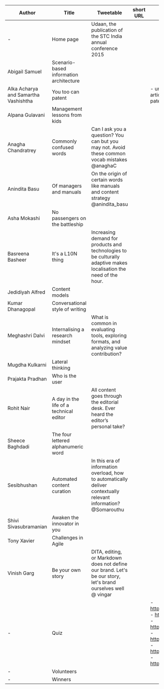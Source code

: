 Author|Title|Tweetable|short URL|images|audio|video
--------|------|-------------|------------|--------|------------|----------
-|Home page|Udaan, the publication of the STC India annual conference 2015|||
Abigail Samuel|Scenario-based information architecture|||||
Alka Acharya and Samartha Vashishtha|You too can patent|||- unobvious1.jpg - useful1.jpg - articulate1.jpg - eligible2.jpg - patent_flow.png||
Alpana Gulavani|Management lessons from kids||||
Anagha Chandratrey|Commonly confused words|Can I ask you a question? You can but you may not. Avoid these common vocab mistakes @anaghaC|||
Anindita Basu|Of managers and manuals|On the origin of certain words like manuals and content strategy @anindita_basu|||- https://www.youtube.com/watch?v=cZB4A9KD-nE - https://www.youtube.com/watch?v=pMjO76p0W0s - https://www.youtube.com/watch?v=pMjO76p0W0s - https://www.youtube.com/watch?v=-gYgBmg5jHU
Asha Mokashi|No passengers on the battleship||||
Basreena Basheer|It's a L10N thing|Increasing demand for products and technologies to be culturally adaptive makes localisation the need of the hour.|||
Jedidiyah Alfred|Content models||||
Kumar Dhanagopal|Conversational style of writing||||
Meghashri Dalvi|Internalising a research mindset|What is common in evaluating tools, exploring formats, and analyzing value contribution?|||
Mugdha Kulkarni|Lateral thinking||||
Prajakta Pradhan|Who is the user||||
Rohit Nair|A day in the life of a technical editor|All content goes through the editorial desk. Ever heard the editor’s personal take?|||
Sheece Baghdadi|The four lettered alphanumeric word||||
Sesibhushan|Automated content curation|In this era of information overload, how to automatically deliver contextually relevant information? @Somarouthu|||
Shivi Sivasubramanian|Awaken the innovator in you||||https://soundcloud.com/udaanstc/udaan15-int-with-syed|
Tony Xavier|Challenges in Agile||||
Vinish Garg|Be your own story|DITA, editing, or Markdown does not define our brand. Let's be our story, let's brand ourselves well @ vingar|||https://soundcloud.com/udaanstc/vinishgargudaan2015-08|
-|Quiz|||- http://i.imgur.com/8UaMR4V.png - http://i.imgur.com/AureC9j.png - http://i.imgur.com/xOA6G8S.png - http://i.imgur.com/xSBHVyW.png - http://i.imgur.com/hk7yShM.png - http://i.imgur.com/Ut5n6G1.png||
-|Volunteers||||
-|Winners||||
